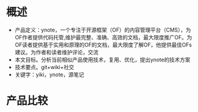 # 概述
 - 产品定义：ynote，一个专注于开源框架（OF）的内容管理平台（CMS），为OF作者提供代码托管,维护最完整、准确、高效的文档，最大限度推广OF。为OF读者提供基于实用和原理的OF的文档，最大限度了解OF，他提供最佳OFs建议。为作者和读者维护评论，交流
 - 本文目标。分析当前相似产品使用技术，复用、优化，提出ynote的技术方案
 - 技术要点。git+wiki+社交
 - 关键字：yiki，ynote，源笔记
# 产品比较
#
